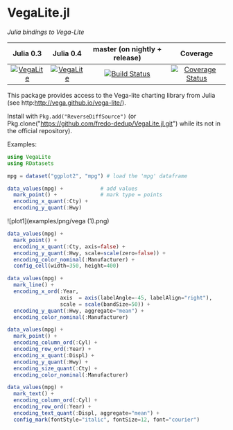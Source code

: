 # VegaLite.jl

_Julia bindings to Vega-Lite_

|Julia 0.3 | Julia 0.4 | master (on nightly + release) | Coverage |
|:--------:|:---------:|:-----------------------------:|:-----------:|
|[![VegaLite](http://pkg.julialang.org/badges/VegaLite_0.3.svg)](http://pkg.julialang.org/?pkg=VegaLite&ver=0.3) | [![VegaLite](http://pkg.julialang.org/badges/VegaLite_0.4.svg)](http://pkg.julialang.org/?pkg=VegaLite&ver=0.4) | [![Build Status](https://travis-ci.org/fredo-dedup/VegaLite.jl.svg?branch=master)](https://travis-ci.org/fredo-dedup/VegaLite.jl) | [![Coverage Status](https://coveralls.io/repos/fredo-dedup/VegaLite.jl/badge.png?branch=master)](https://coveralls.io/r/fredo-dedup/VegaLite.jl?branch=master) |

This package provides access to the Vega-lite charting library from Julia (see http:http://vega.github.io/vega-lite/).

Install with `Pkg.add("ReverseDiffSource")` (or Pkg.clone("https://github.com/fredo-dedup/VegaLite.jl.git") while its not in the official repository).

Examples:

```julia
using VegaLite
using RDatasets

mpg = dataset("ggplot2", "mpg") # load the 'mpg' dataframe

data_values(mpg) +            # add values
  mark_point() +              # mark type = points
  encoding_x_quant(:Cty) +
  encoding_y_quant(:Hwy)
```

![plot1](examples/png/vega (1).png)

```julia
data_values(mpg) +
  mark_point() +
  encoding_x_quant(:Cty, axis=false) +
  encoding_y_quant(:Hwy, scale=scale(zero=false)) +
  encoding_color_nominal(:Manufacturer) +
  config_cell(width=350, height=400)

data_values(mpg) +
  mark_line() +
  encoding_x_ord(:Year,
                 axis  = axis(labelAngle=-45, labelAlign="right"),
                 scale = scale(bandSize=50)) +
  encoding_y_quant(:Hwy, aggregate="mean") +
  encoding_color_nominal(:Manufacturer)

data_values(mpg) +
  mark_point() +
  encoding_column_ord(:Cyl) +
  encoding_row_ord(:Year) +
  encoding_x_quant(:Displ) +
  encoding_y_quant(:Hwy) +
  encoding_size_quant(:Cty) +
  encoding_color_nominal(:Manufacturer)

data_values(mpg) +
  mark_text() +
  encoding_column_ord(:Cyl) +
  encoding_row_ord(:Year) +
  encoding_text_quant(:Displ, aggregate="mean") +
  config_mark(fontStyle="italic", fontSize=12, font="courier")
```

